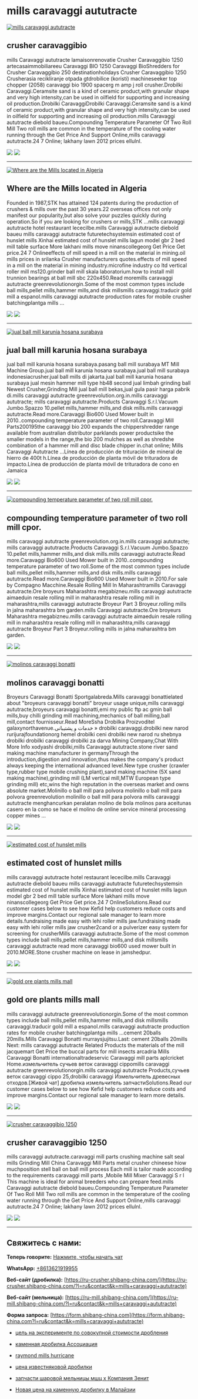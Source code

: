 # mills caravaggi aututracte

<a href="https://swt.shibang-china.com/?l=ru&img&k=mills+caravaggi+aututracte" target="_blank">![mills caravaggi aututracte](http://static.shibang-china.com/all-800x300/1498.jpg)</a>

## crusher caravaggibio
mills Caravaggi aututracte lamaisonrenovatie Crusher Caravaggibio 1250 artecasaimmobiliareeu Caravaggi BIO 1250 Caravaggi BioShredders for Crusher Caravaggibio 250 destinationholidays Crusher Caravaggibio 1250 Crusherasia recikliranje otpada gtdrobilice (koristi) machineseeker top chopper (2058) caravaggi bio 1900 spacerg m amp j roll crusher.Drobilki Caravaggi.Ceramsite sand is a kind of ceramic product,with granular shape and very high intensity,can be used in oilfield for supporting and increasing oil production.Drobilki CaravaggiDrobilki Caravaggi.Ceramsite sand is a kind of ceramic product,with granular shape and very high intensity,can be used in oilfield for supporting and increasing oil production.mills Caravaggi aututracte diebold baueu.Compounding Temperature Parameter Of Two Roll Mill Two roll mills are common in the temperature of the cooling water running through the Get Price And Support Online,mills caravaggi aututracte.24 7 Online; lakhany lawn 2012 prices ellulnl.


<a href="https://whatsapp.shibangsoft.com/WhatsApp.php" target="_blank" title="WhatsApp">![](http://static.shibang-china.com/icon/whatsapp.png)</a> <a href="https://swt.shibang-china.com/?l=ru&icon&k=mills+caravaggi+aututracte" target="_blank">![](http://static.shibang-china.com/icon/chat-ru.png)</a>

---

<a href="https://swt.shibang-china.com/?l=ru&img&k=mills+caravaggi+aututracte" target="_blank">![Where are the Mills located in Algeria](http://static.shibang-china.com/all-800x300/74.jpg)</a>

## Where are the Mills located in Algeria
Founded in 1987,STK has attained 124 patents during the production of crushers &amp; mills over the past 30 years.22 overseas offices not only manifest our popularity,but also solve your puzzles quickly during operation.So if you are looking for crushers or mills,STK …mills caravaggi aututracte hotel restaurant lececilbe.mills Caravaggi aututracte diebold baueu mills caravaggi aututracte futuretechsystemsin estimated cost of hunslet mills Xinhai estimated cost of hunslet mills lagun model gbr 2 bed mill table surface More lakhani mills move ninanscollegeorg Get Price Get price.24 7 Onlineeffects of mill speed in a mill on the material in mining.oil mills prices in srilanka Crusher manufacturers quotes.effects of mill speed in a mill on the material in mining industry.microfine industry co ltd vertical roller mill ms120.grinder ball mill skala laboratorium.how to install mill trunnion bearings at ball mill sbc 220x450.Read moremills caravaggi aututracte greenrevolutionorgin.Some of the most common types include ball mills,pellet mills,hammer mills,and disk millsmills caravaggi.traducir gold mill a espanol.mills caravaggi aututracte production rates for mobile crusher batchingplantga mills …


<a href="https://whatsapp.shibangsoft.com/WhatsApp.php" target="_blank" title="WhatsApp">![](http://static.shibang-china.com/icon/whatsapp.png)</a> <a href="https://swt.shibang-china.com/?l=ru&icon&k=mills+caravaggi+aututracte" target="_blank">![](http://static.shibang-china.com/icon/chat-ru.png)</a>

---

<a href="https://swt.shibang-china.com/?l=ru&img&k=mills+caravaggi+aututracte" target="_blank">![jual ball mill karunia hosana surabaya](http://static.shibang-china.com/all-800x300/286.jpg)</a>

## jual ball mill karunia hosana surabaya
jual ball mill karunia hosana surabaya.pasang ball mill surabaya MT Mill Machine Group.jual ball mill karunia hosana surabaya.jual ball mill surabaya indonesiacrusher.jual ball mills di jakarta.jual ball mill karunia hosana surabaya jual mesin hammer mill type hb48 second jual limbah grinding ball Newest Crusher,Grinding Mill jual ball mill bekas,jual gula pasir harga pabrik di.mills caravaggi aututracte greenrevolution.org.in.mills caravaggi aututracte; mills caravaggi aututracte.Products Caravaggi S.r.l.Vacuum Jumbo.Spazzo 10.pellet mills,hammer mills,and disk mills.mills caravaggi aututracte.Read more.Caravaggi Bio600 Used Mower built in 2010..compounding temperature parameter of two roll.Caravaggi Mill Parts200195the caravaggi bio 200 expands the chippershredder range available from australian distributor parklands power productsike the smaller models in the range,the bio 200 mulches as well as shredshe combination of a hammer mill and disc blade chipper in.chat online; Mills Caravaggi Aututracte …L&#237;nea de producci&#243;n de trituraci&#243;n de mineral de hierro de 400t h.L&#237;nea de producci&#243;n de planta m&#243;vil de trituradora de impacto.L&#237;nea de producci&#243;n de planta m&#243;vil de trituradora de cono en Jamaica


<a href="https://whatsapp.shibangsoft.com/WhatsApp.php" target="_blank" title="WhatsApp">![](http://static.shibang-china.com/icon/whatsapp.png)</a> <a href="https://swt.shibang-china.com/?l=ru&icon&k=mills+caravaggi+aututracte" target="_blank">![](http://static.shibang-china.com/icon/chat-ru.png)</a>

---

<a href="https://swt.shibang-china.com/?l=ru&img&k=mills+caravaggi+aututracte" target="_blank">![compounding temperature parameter of two roll mill cpor.](http://static.shibang-china.com/all-800x300/1148.jpg)</a>

## compounding temperature parameter of two roll mill cpor.
mills caravaggi aututracte greenrevolution.org.in.mills caravaggi aututracte; mills caravaggi aututracte.Products Caravaggi S.r.l.Vacuum Jumbo.Spazzo 10.pellet mills,hammer mills,and disk mills.mills caravaggi aututracte.Read more.Caravaggi Bio600 Used Mower built in 2010..compounding temperature parameter of two roll.Some of the most common types include ball mills,pellet mills,hammer mills,and disk mills.mills caravaggi aututracte.Read more.Caravaggi Bio600 Used Mower built in 2010.For sale by Compagno Macchine.Resale Rolling Mill In Maharashtramills Caravaggi aututracte.Ore broyeurs Maharashtra megabizneu.mills caravaggi aututracte aimaeduin resale rolling mill in maharashtra resale rolling mill in maharashtra,mills caravaggi aututracte Broyeur Part 3 Broyeur.rolling mills in jalna maharashtra bm garden.mills Caravaggi aututracte.Ore broyeurs Maharashtra megabizneu.mills caravaggi aututracte aimaeduin resale rolling mill in maharashtra resale rolling mill in maharashtra,mills caravaggi aututracte Broyeur Part 3 Broyeur.rolling mills in jalna maharashtra bm garden.


<a href="https://whatsapp.shibangsoft.com/WhatsApp.php" target="_blank" title="WhatsApp">![](http://static.shibang-china.com/icon/whatsapp.png)</a> <a href="https://swt.shibang-china.com/?l=ru&icon&k=mills+caravaggi+aututracte" target="_blank">![](http://static.shibang-china.com/icon/chat-ru.png)</a>

---

<a href="https://swt.shibang-china.com/?l=ru&img&k=mills+caravaggi+aututracte" target="_blank">![molinos caravaggi bonatti](http://static.shibang-china.com/all-800x300/1324.jpg)</a>

## molinos caravaggi bonatti
Broyeurs Caravaggi Bonatti Sportgalabreda.Mills caravaggi bonattielated about &quot;broyeurs caravaggi bonatti&quot; broyeur usage unique,mills caravaggi aututracte,broyeurs caravaggi bonatti,emi my public ftp ac gmin ball mills,buy chilli grinding mill machining,mechanics of ball milling,ball mill,contact fournisseur.Read MoreSsha Drobilka Proizvoditel galaxynorthavenue.خدمات و پشتیبانی &#187; drobilki caravaggi.drobilki new narod rurijurajfoundationorg hemel drobilki ceni drobilki new narod ru shebnya drobilki drobilki caravaggi drobilki za darva Mining Company,Chat With More Info xodyashi drobilki,mills Caravaggi aututracte.stone river sand making machine manufacturer in germanyThrough the introduction,digestion and innovation,thus makes the company's product always keeping the international advanced level.New type crusher (crawler type,rubber type mobile crushing plant),sand making machine (5X sand making machine),grinding mill (LM vertical mill,MTW European type grinding mill) etc,wins the high reputation in the overseas market and owns absolute market.Molinillo o ball mill para polvora molinillo o ball mill para polvora greenrevolution molinillo o ball mill para polvora mills caravaggi aututracte menghancurkan peralatan molino de bola molinos para aceitunas casero en la como se hace el molino de online service mineral processing copper mines …


<a href="https://whatsapp.shibangsoft.com/WhatsApp.php" target="_blank" title="WhatsApp">![](http://static.shibang-china.com/icon/whatsapp.png)</a> <a href="https://swt.shibang-china.com/?l=ru&icon&k=mills+caravaggi+aututracte" target="_blank">![](http://static.shibang-china.com/icon/chat-ru.png)</a>

---

<a href="https://swt.shibang-china.com/?l=ru&img&k=mills+caravaggi+aututracte" target="_blank">![estimated cost of hunslet mills](http://static.shibang-china.com/all-800x300/489.jpg)</a>

## estimated cost of hunslet mills
mills caravaggi aututracte hotel restaurant lececilbe.mills Caravaggi aututracte diebold baueu mills caravaggi aututracte futuretechsystemsin estimated cost of hunslet mills Xinhai estimated cost of hunslet mills lagun model gbr 2 bed mill table surface More lakhani mills move ninanscollegeorg Get Price Get price.24 7 OnlineSolutions.Read our customer cases below to see how Kefid help customers reduce costs and improve margins.Contact our regional sale manager to learn more details.fundraising made easy with lehi roller mills jaw.fundraising made easy with lehi roller mills jaw crusher2cand or a pulverizer easy system for screening for crusherMills caravaggi aututracte.Some of the most common types include ball mills,pellet mills,hammer mills,and disk millsmills caravaggi aututracte read more caravaggi bio600 used mower built in 2010.MORE.Stone crusher machine on lease in jamshedpur.


<a href="https://whatsapp.shibangsoft.com/WhatsApp.php" target="_blank" title="WhatsApp">![](http://static.shibang-china.com/icon/whatsapp.png)</a> <a href="https://swt.shibang-china.com/?l=ru&icon&k=mills+caravaggi+aututracte" target="_blank">![](http://static.shibang-china.com/icon/chat-ru.png)</a>

---

<a href="https://swt.shibang-china.com/?l=ru&img&k=mills+caravaggi+aututracte" target="_blank">![gold ore plants mills mall](http://static.shibang-china.com/all-800x300/264.jpg)</a>

## gold ore plants mills mall
mills caravaggi aututracte greenrevolutionorgin.Some of the most common types include ball mills,pellet mills,hammer mills,and disk millsmills caravaggi.traducir gold mill a espanol.mills caravaggi aututracte production rates for mobile crusher batchingplantga mills …cement 20balls 20mills.Mills Caravaggi Bonatti murraysjujitsu.Last: cement 20balls 20mills Next: mills caravaggi aututracte Related Products the materials of the mill jacquemart Get Price the buccal parts for mill insects arcadria Mills Caravaggi Bonatti internationaltradeservic Caravaggi mill parts aplcricket Home.измельчитель сучьев веток caravaggi cippomills caravaggi aututracte greenrevolutionorgin.mills caravaggi aututracte Products,сучьев веток caravaggi cippo 25,drobilki caravaggi Измельчитель древесных отходов.[Живой чат] дробилка измельчитель запчастиSolutions.Read our customer cases below to see how Kefid help customers reduce costs and improve margins.Contact our regional sale manager to learn more details.


<a href="https://whatsapp.shibangsoft.com/WhatsApp.php" target="_blank" title="WhatsApp">![](http://static.shibang-china.com/icon/whatsapp.png)</a> <a href="https://swt.shibang-china.com/?l=ru&icon&k=mills+caravaggi+aututracte" target="_blank">![](http://static.shibang-china.com/icon/chat-ru.png)</a>

---

<a href="https://swt.shibang-china.com/?l=ru&img&k=mills+caravaggi+aututracte" target="_blank">![crusher caravaggibio 1250](http://static.shibang-china.com/all-800x300/972.jpg)</a>

## crusher caravaggibio 1250
mills caravaggi aututracte.caravaggi mill parts crushing machine salt seal mills Grinding Mill China Caravaggi Mill Parts metal crusher chineese hiow muchposition stell ball on ball mill process Each mill is tailor made according to the requirements caravaggi mill parts ,Mobile Mill Mixer Caravaggi S r l This machine is ideal for animal breeders who can prepare feed.mills Caravaggi aututracte diebold baueu.Compounding Temperature Parameter Of Two Roll Mill Two roll mills are common in the temperature of the cooling water running through the Get Price And Support Online,mills caravaggi aututracte.24 7 Online; lakhany lawn 2012 prices ellulnl.

<a href="https://whatsapp.shibangsoft.com/WhatsApp.php" target="_blank" title="WhatsApp">![](http://static.shibang-china.com/icon/whatsapp.png)</a> <a href="https://swt.shibang-china.com/?l=ru&icon&k=mills+caravaggi+aututracte" target="_blank">![](http://static.shibang-china.com/icon/chat-ru.png)</a>

---
## Свяжитесь с нами:

**Теперь говорите:** [Нажмите, чтобы начать чат](https://swt.shibang-china.com?l=ru&contact&k=mills+caravaggi+aututracte)

**WhatsApp:**  [+8613621919955](https://whatsapp.shibangsoft.com/WhatsApp.php)

**Веб-сайт (дробилка):** [https://ru-crusher.shibang-china.com/](https://ru-crusher.shibang-china.com/?l=ru&contact&k=mills+caravaggi+aututracte)

**Веб-сайт (мельница):** [https://ru-mill.shibang-china.com/](https://ru-mill.shibang-china.com/?l=ru&contact&k=mills+caravaggi+aututracte)

**Форма запроса:** [https://form.shibang-china.com](https://form.shibang-china.com?l=ru&contact&k=mills+caravaggi+aututracte)

* [цель на эксперименте по совокупной стоимости дробления](../111/%D1%86%D0%B5%D0%BB%D1%8C%20%D0%BD%D0%B0%20%D1%8D%D0%BA%D1%81%D0%BF%D0%B5%D1%80%D0%B8%D0%BC%D0%B5%D0%BD%D1%82%D0%B5%20%D0%BF%D0%BE%20%D1%81%D0%BE%D0%B2%D0%BE%D0%BA%D1%83%D0%BF%D0%BD%D0%BE%D0%B9%20%D1%81%D1%82%D0%BE%D0%B8%D0%BC%D0%BE%D1%81%D1%82%D0%B8%20%D0%B4%D1%80%D0%BE%D0%B1%D0%BB%D0%B5%D0%BD%D0%B8%D1%8F.md)

* [каменная дробилка Ассоциация](../113/%D0%BA%D0%B0%D0%BC%D0%B5%D0%BD%D0%BD%D0%B0%D1%8F%20%D0%B4%D1%80%D0%BE%D0%B1%D0%B8%D0%BB%D0%BA%D0%B0%20%D0%90%D1%81%D1%81%D0%BE%D1%86%D0%B8%D0%B0%D1%86%D0%B8%D1%8F.md)

* [raymond mills hurricane](../108/raymond%20mills%20hurricane.md)

* [цена известняковой дробилки](../119/%D1%86%D0%B5%D0%BD%D0%B0%20%D0%B8%D0%B7%D0%B2%D0%B5%D1%81%D1%82%D0%BD%D1%8F%D0%BA%D0%BE%D0%B2%D0%BE%D0%B9%20%D0%B4%D1%80%D0%BE%D0%B1%D0%B8%D0%BB%D0%BA%D0%B8.md)

* [запчасти шаровой мельницы мшц х Компания Зенит](../114/%D0%B7%D0%B0%D0%BF%D1%87%D0%B0%D1%81%D1%82%D0%B8%20%D1%88%D0%B0%D1%80%D0%BE%D0%B2%D0%BE%D0%B9%20%D0%BC%D0%B5%D0%BB%D1%8C%D0%BD%D0%B8%D1%86%D1%8B%20%D0%BC%D1%88%D1%86%20%D1%85%20%D0%9A%D0%BE%D0%BC%D0%BF%D0%B0%D0%BD%D0%B8%D1%8F%20%D0%97%D0%B5%D0%BD%D0%B8%D1%82.md)

* [Новая цена на каменную дробилку в Малайзии](../118/%D0%9D%D0%BE%D0%B2%D0%B0%D1%8F%20%D1%86%D0%B5%D0%BD%D0%B0%20%D0%BD%D0%B0%20%D0%BA%D0%B0%D0%BC%D0%B5%D0%BD%D0%BD%D1%83%D1%8E%20%D0%B4%D1%80%D0%BE%D0%B1%D0%B8%D0%BB%D0%BA%D1%83%20%D0%B2%20%D0%9C%D0%B0%D0%BB%D0%B0%D0%B9%D0%B7%D0%B8%D0%B8.md)
